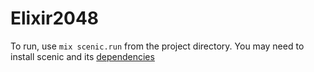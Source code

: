 
Elixir2048
==========

To run, use `mix scenic.run` from the project directory.  You may need to install
scenic and its [dependencies](https://hexdocs.pm/scenic/install_dependencies.html#content)

